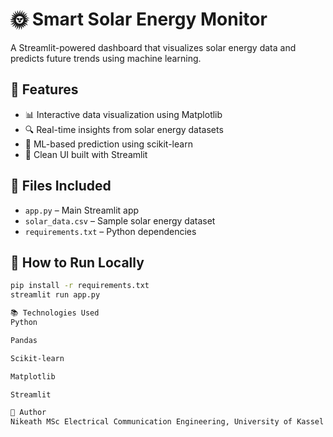 # 🌞 Smart Solar Energy Monitor

A Streamlit-powered dashboard that visualizes solar energy data and predicts future trends using machine learning.

## 🚀 Features
- 📊 Interactive data visualization using Matplotlib
- 🔍 Real-time insights from solar energy datasets
- 🤖 ML-based prediction using scikit-learn
- 🧮 Clean UI built with Streamlit

## 📁 Files Included
- `app.py` – Main Streamlit app
- `solar_data.csv` – Sample solar energy dataset
- `requirements.txt` – Python dependencies

## 🧪 How to Run Locally
```bash
pip install -r requirements.txt
streamlit run app.py

📚 Technologies Used
Python

Pandas

Scikit-learn

Matplotlib

Streamlit

👤 Author
Nikeath MSc Electrical Communication Engineering, University of Kassel Passionate about sustainability, data science, and smart energy systems.
